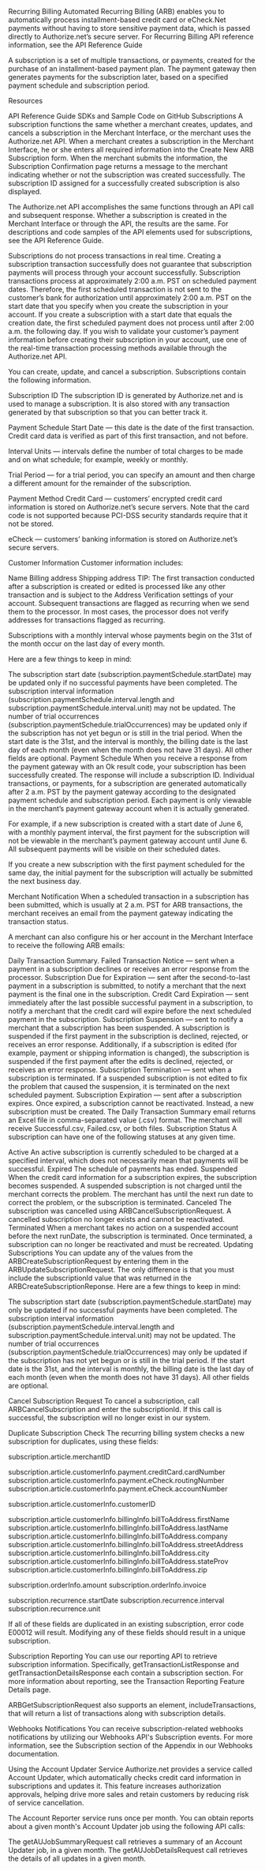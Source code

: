 Recurring Billing
Automated Recurring Billing (ARB) enables you to automatically process installment-based credit card or eCheck.Net payments without having to store sensitive payment data, which is passed directly to Authorize.net’s secure server. For Recurring Billing API reference information, see the API Reference Guide

A subscription is a set of multiple transactions, or payments, created for the purchase of an installment-based payment plan. The payment gateway then generates payments for the subscription later, based on a specified payment schedule and subscription period.


Resources

API Reference Guide
SDKs and Sample Code on GitHub
Subscriptions
A subscription functions the same whether a merchant creates, updates, and cancels a subscription in the Merchant Interface, or the merchant uses the Authorize.net API. When a merchant creates a subscription in the Merchant Interface, he or she enters all required information into the Create New ARB Subscription form. When the merchant submits the information, the Subscription Confirmation page returns a message to the merchant indicating whether or not the subscription was created successfully. The subscription ID assigned for a successfully created subscription is also displayed.

The Authorize.net API accomplishes the same functions through an API call and subsequent response. Whether a subscription is created in the Merchant Interface or through the API, the results are the same. For descriptions and code samples of the API elements used for subscriptions, see the API Reference Guide.

Subscriptions do not process transactions in real time. Creating a subscription transaction successfully does not guarantee that subscription payments will process through your account successfully. Subscription transactions process at approximately 2:00 a.m. PST on scheduled payment dates. Therefore, the first scheduled transaction is not sent to the customer’s bank for authorization until approximately 2:00 a.m. PST on the start date that you specify when you create the subscription in your account. If you create a subscription with a start date that equals the creation date, the first scheduled payment does not process until after 2:00 a.m. the following day. If you wish to validate your customer’s payment information before creating their subscription in your account, use one of the real-time transaction processing methods available through the Authorize.net API.

You can create, update, and cancel a subscription. Subscriptions contain the following information.

Subscription ID
The subscription ID is generated by Authorize.net and is used to manage a subscription. It is also stored with any transaction generated by that subscription so that you can better track it.

Payment Schedule
Start Date — this date is the date of the first transaction. Credit card data is verified as part of this first transaction, and not before.

Interval Units — intervals define the number of total charges to be made and on what schedule; for example, weekly or monthly.

Trial Period — for a trial period, you can specify an amount and then charge a different amount for the remainder of the subscription.

Payment Method
Credit Card — customers’ encrypted credit card information is stored on Authorize.net’s secure servers. Note that the card code is not supported because PCI-DSS security standards require that it not be stored.

eCheck — customers’ banking information is stored on Authorize.net’s secure servers.

Customer Information
Customer information includes:

Name
Billing address
Shipping address
TIP: The first transaction conducted after a subscription is created or edited is processed like any other transaction and is subject to the Address Verification settings of your account. Subsequent transactions are flagged as recurring when we send them to the processor. In most cases, the processor does not verify addresses for transactions flagged as recurring.

Subscriptions with a monthly interval whose payments begin on the 31st of the month occur on the last day of every month.

Here are a few things to keep in mind:

The subscription start date (subscription.paymentSchedule.startDate) may be updated only if no successful payments have been completed.
The subscription interval information (subscription.paymentSchedule.interval.length and subscription.paymentSchedule.interval.unit) may not be updated.
The number of trial occurrences (subscription.paymentSchedule.trialOccurrences) may be updated only if the subscription has not yet begun or is still in the trial period.
When the start date is the 31st, and the interval is monthly, the billing date is the last day of each month (even when the month does not have 31 days). All other fields are optional.
Payment Schedule
When you receive a response from the payment gateway with an Ok result code, your subscription has been successfully created. The response will include a subscription ID. Individual transactions, or payments, for a subscription are generated automatically after 2 a.m. PST by the payment gateway according to the designated payment schedule and subscription period. Each payment is only viewable in the merchant’s payment gateway account when it is actually generated.

For example, if a new subscription is created with a start date of June 6, with a monthly payment interval, the first payment for the subscription will not be viewable in the merchant’s payment gateway account until June 6. All subsequent payments will be visible on their scheduled dates.

If you create a new subscription with the first payment scheduled for the same day, the initial payment for the subscription will actually be submitted the next business day.

Merchant Notification
When a scheduled transaction in a subscription has been submitted, which is usually at 2 a.m. PST for ARB transactions, the merchant receives an email from the payment gateway indicating the transaction status.

A merchant can also configure his or her account in the Merchant Interface to receive the following ARB emails:

Daily Transaction Summary.
Failed Transaction Notice — sent when a payment in a subscription declines or receives an error response from the processor.
Subscription Due for Expiration — sent after the second-to-last payment in a subscription is submitted, to notify a merchant that the next payment is the final one in the subscription.
Credit Card Expiration — sent immediately after the last possible successful payment in a subscription, to notify a merchant that the credit card will expire before the next scheduled payment in the subscription.
Subscription Suspension — sent to notify a merchant that a subscription has been suspended. A subscription is suspended if the first payment in the subscription is declined, rejected, or receives an error response. Additionally, if a subscription is edited (for example, payment or shipping information is changed), the subscription is suspended if the first payment after the edits is declined, rejected, or receives an error response.
Subscription Termination — sent when a subscription is terminated. If a suspended subscription is not edited to fix the problem that caused the suspension, it is terminated on the next scheduled payment.
Subscription Expiration — sent after a subscription expires. Once expired, a subscription cannot be reactivated. Instead, a new subscription must be created. The Daily Transaction Summary email returns an Excel file in comma-separated value (.csv) format. The merchant will receive Successful.csv, Failed.csv, or both files.
Subscription Status
A subscription can have one of the following statuses at any given time.

Active	An active subscription is currently scheduled to be charged at a specified interval, which does not necessarily mean that payments will be successful.
Expired	The schedule of payments has ended.
Suspended	When the credit card information for a subscription expires, the subscription becomes suspended. A suspended subscription is not charged until the merchant corrects the problem. The merchant has until the next run date to correct the problem, or the subscription is terminated.
Canceled	The subscription was cancelled using ARBCancelSubscriptionRequest. A cancelled subscription no longer exists and cannot be reactivated.
Terminated	When a merchant takes no action on a suspended account before the next runDate, the subscription is terminated. Once terminated, a subscription can no longer be reactivated and must be recreated.
Updating Subscriptions
You can update any of the values from the ARBCreateSubscriptionRequest by entering them in the ARBUpdateSubscriptionRequest. The only difference is that you must include the subscriptionId value that was returned in the ARBCreateSubscriptionReponse. Here are a few things to keep in mind:

The subscription start date (subscription.paymentSchedule.startDate) may only be updated if no successful payments have been completed.
The subscription interval information (subscription.paymentSchedule.interval.length and subscription.paymentSchedule.interval.unit) may not be updated.
The number of trial occurrences (subscription.paymentSchedule.trialOccurrences) may only be updated if the subscription has not yet begun or is still in the trial period.
If the start date is the 31st, and the interval is monthly, the billing date is the last day of each month (even when the month does not have 31 days).
All other fields are optional.

Cancel Subscription Request
To cancel a subscription, call ARBCancelSubscription and enter the subscriptionId. If this call is successful, the subscription will no longer exist in our system.

Duplicate Subscription Check
The recurring billing system checks a new subscription for duplicates, using these fields:

subscription.article.merchantID

subscription.article.customerInfo.payment.creditCard.cardNumber
subscription.article.customerInfo.payment.eCheck.routingNumber
subscription.article.customerInfo.payment.eCheck.accountNumber

subscription.article.customerInfo.customerID

subscription.article.customerInfo.billingInfo.billToAddress.firstName
subscription.article.customerInfo.billingInfo.billToAddress.lastName
subscription.article.customerInfo.billingInfo.billToAddress.company
subscription.article.customerInfo.billingInfo.billToAddress.streetAddress
subscription.article.customerInfo.billingInfo.billToAddress.city
subscription.article.customerInfo.billingInfo.billToAddress.stateProv
subscription.article.customerInfo.billingInfo.billToAddress.zip

subscription.orderInfo.amount
subscription.orderInfo.invoice

subscription.recurrence.startDate
subscription.recurrence.interval
subscription.recurrence.unit

If all of these fields are duplicated in an existing subscription, error code E00012 will result. Modifying any of these fields should result in a unique subscription.

Subscription Reporting
You can use our reporting API to retrieve subscription information. Specifically, getTransactionListResponse and getTransactionDetailsResponse each contain a subscription section. For more information about reporting, see the Transaction Reporting Feature Details page.

ARBGetSubscriptionRequest also supports an element, includeTransactions, that will return a list of transactions along with subscription details.

Webhooks Notifications
You can receive subscription-related webhooks notifications by utilizing our Webhooks API's Subscription events. For more information, see the Subscription section of the Appendix in our Webhooks documentation.

Using the Account Updater Service
Authorize.net provides a service called Account Updater, which automatically checks credit card information in subscriptions and updates it. This feature increases authorization approvals, helping drive more sales and retain customers by reducing risk of service cancellation.

The Account Reporter service runs once per month. You can obtain reports about a given month's Account Updater job using the following API calls:

The getAUJobSummaryRequest call retrieves a summary of an Account Updater job, in a given month.
The getAUJobDetailsRequest call retrieves the details of all updates in a given month.
